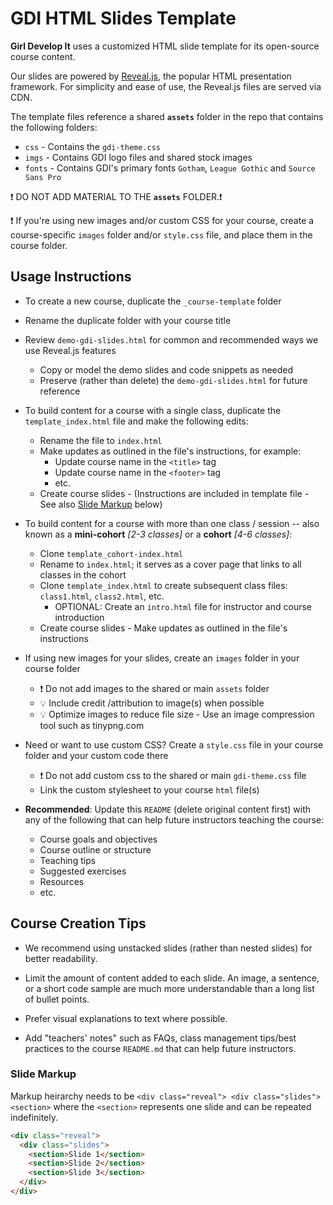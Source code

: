 # GDI HTML Slides Template

**Girl Develop It** uses a customized HTML slide template for its open-source course content.

Our slides are powered by [Reveal.js](https://revealjs.com/), the popular HTML presentation framework. For simplicity and ease of use, the Reveal.js files are served via CDN.

The template files reference a shared **`assets`** folder in the repo that contains the following folders:

- `css` - Contains the `gdi-theme.css`
- `imgs` - Contains GDI logo files and shared stock images
- `fonts` - Contains GDI's primary fonts `Gotham`, `League Gothic` and `Source Sans Pro`

:exclamation: DO NOT ADD MATERIAL TO THE **`assets`** FOLDER.:exclamation:

:exclamation: If you're using new images and/or custom CSS for your course, create a course-specific `images` folder and/or `style.css` file, and place them in the course folder.

## Usage Instructions

- To create a new course, duplicate the `_course-template` folder
  <br/>

- Rename the duplicate folder with your course title
  <br/>

- Review `demo-gdi-slides.html` for common and recommended ways we use Reveal.js features

  - Copy or model the demo slides and code snippets as needed
  - Preserve (rather than delete) the `demo-gdi-slides.html` for future reference
    <br/>

- To build content for a course with a single class, duplicate the `template_index.html` file and make the following edits:

  - Rename the file to `index.html`
  - Make updates as outlined in the file's instructions, for example:
    - Update course name in the `<title>` tag
    - Update course name in the `<footer>` tag
    - etc.
  - Create course slides - (Instructions are included in template file - See also [Slide Markup](#slide-markup) below)
    <br/>

- To build content for a course with more than one class / session -- also known as a **mini-cohort** _[2-3 classes]_ or a **cohort** _[4-6 classes]_:

  - Clone `template_cohort-index.html`
  - Rename to `index.html`; it serves as a cover page that links to all classes in the cohort
  - Clone `template_index.html` to create subsequent class files: `class1.html`, `class2.html`, etc.
    - OPTIONAL: Create an `intro.html` file for instructor and course introduction
  - Create course slides - Make updates as outlined in the file's instructions
    <br/>

- If using new images for your slides, create an `images` folder in your course folder

  - :exclamation: Do not add images to the shared or main `assets` folder
  - :bulb: Include credit /attribution to image(s) when possible
  - :bulb: Optimize images to reduce file size - Use an image compression tool such as tinypng.com
    <br/>

- Need or want to use custom CSS? Create a `style.css` file in your course folder and your custom code there

  - :exclamation: Do not add custom css to the shared or main `gdi-theme.css` file
  - Link the custom stylesheet to your course `html` file(s)
    <br/>

- **Recommended**: Update this `README` (delete original content first) with any of the following that can help future instructors teaching the course:
  - Course goals and objectives
  - Course outline or structure
  - Teaching tips
  - Suggested exercises
  - Resources
  - etc.

## Course Creation Tips

- We recommend using unstacked slides (rather than nested slides) for better readability.

- Limit the amount of content added to each slide. An image, a sentence, or a short code sample are much more understandable than a long list of bullet points.

- Prefer visual explanations to text where possible.

- Add "teachers' notes" such as FAQs, class management tips/best practices to the course `README.md` that can help future instructors.

### Slide Markup

Markup heirarchy needs to be `<div class="reveal"> <div class="slides"> <section>` where the `<section>` represents one slide and can be repeated indefinitely.

```html
<div class="reveal">
  <div class="slides">
    <section>Slide 1</section>
    <section>Slide 2</section>
    <section>Slide 3</section>
  </div>
</div>
```
